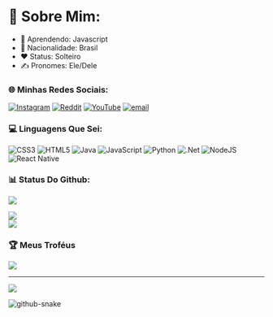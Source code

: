 # 💫 Sobre Mim:
 - 📃 Aprendendo: Javascript<br>
 - 📍 Nacionalidade: Brasil<br>
 - ❤️ Status: Solteiro<br>
 - ✍️ Pronomes: Ele/Dele


### 🌐 Minhas Redes Sociais:
[![Instagram](https://img.shields.io/badge/Instagram-%23E4405F.svg?logo=Instagram&logoColor=white)](https://instagram.com/aquele_dober) [![Reddit](https://img.shields.io/badge/Reddit-%23FF4500.svg?logo=Reddit&logoColor=white)](https://reddit.com/user/Daniel_Aquele_Dober) [![YouTube](https://img.shields.io/badge/YouTube-%23FF0000.svg?logo=YouTube&logoColor=white)](https://youtube.com/@tio_dober?si=2kCuL6kkmfdxx_CG) [![email](https://img.shields.io/badge/Email-D14836?logo=gmail&logoColor=white)](mailto:pumpkintorricelligauss@gmail.com) 

### 💻 Linguagens Que Sei:
![CSS3](https://img.shields.io/badge/css3-%231572B6.svg?style=for-the-badge&logo=css3&logoColor=white) ![HTML5](https://img.shields.io/badge/html5-%23E34F26.svg?style=for-the-badge&logo=html5&logoColor=white) ![Java](https://img.shields.io/badge/java-%23ED8B00.svg?style=for-the-badge&logo=openjdk&logoColor=white) ![JavaScript](https://img.shields.io/badge/javascript-%23323330.svg?style=for-the-badge&logo=javascript&logoColor=%23F7DF1E) ![Python](https://img.shields.io/badge/python-3670A0?style=for-the-badge&logo=python&logoColor=ffdd54) ![.Net](https://img.shields.io/badge/.NET-5C2D91?style=for-the-badge&logo=.net&logoColor=white) ![NodeJS](https://img.shields.io/badge/node.js-6DA55F?style=for-the-badge&logo=node.js&logoColor=white) ![React Native](https://img.shields.io/badge/react_native-%2320232a.svg?style=for-the-badge&logo=react&logoColor=%2361DAFB)
### 📊 Status Do Github:

![](https://github-readme-stats.vercel.app/api?username=Daniel-C-Reynaud&show_icons=true&theme=dark&hide_border=false&include_all_commits=true&count_private=false)
<br/>

![](https://github-readme-streak-stats.herokuapp.com/?user=Daniel-C-Reynaud&theme=dark&hide_border=false)<br/>
![](https://github-readme-stats.vercel.app/api/top-langs/?username=Daniel-C-Reynaud&theme=dark&hide_border=false&include_all_commits=false&count_private=false&layout=compact)
</br>

### 🏆 Meus Troféus
![](https://github-profile-trophy.vercel.app/?username=Daniel-C-Reynaud&theme=radical&no-frame=false&no-bg=false&margin-w=4)
</br>

---
[![](https://visitcount.itsvg.in/api?id=Daniel-C-Reynaud&icon=1&color=1)](https://visitcount.itsvg.in)

<picture>
  <source media="(prefers-color-scheme: dark)" srcset="https://raw.githubusercontent.com/tobiasmeyhoefer/tobiasmeyhoefer/output/github-snake-dark.svg" />
  <source media="(prefers-color-scheme: light)" srcset="https://raw.githubusercontent.com/tobiasmeyhoefer/tobiasmeyhoefer/output/github-snake.svg" />
  <img alt="github-snake" src="https://raw.githubusercontent.com/tobiasmeyhoefer/tobiasmeyhoefer/output/github-snake.svg"/>
</picture>

